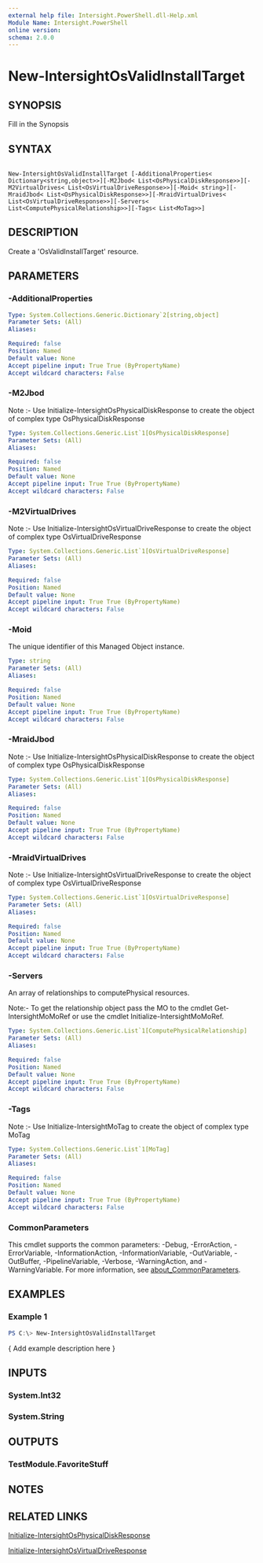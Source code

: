 ```yaml
---
external help file: Intersight.PowerShell.dll-Help.xml
Module Name: Intersight.PowerShell
online version:
schema: 2.0.0
---
```


# New-IntersightOsValidInstallTarget

## SYNOPSIS
Fill in the Synopsis

## SYNTAX

```

New-IntersightOsValidInstallTarget [-AdditionalProperties< Dictionary<string,object>>][-M2Jbod< List<OsPhysicalDiskResponse>>][-M2VirtualDrives< List<OsVirtualDriveResponse>>][-Moid< string>][-MraidJbod< List<OsPhysicalDiskResponse>>][-MraidVirtualDrives< List<OsVirtualDriveResponse>>][-Servers< List<ComputePhysicalRelationship>>][-Tags< List<MoTag>>]

```

## DESCRIPTION
Create a &apos;OsValidInstallTarget&apos; resource.

## PARAMETERS

### -AdditionalProperties


```yaml
Type: System.Collections.Generic.Dictionary`2[string,object]
Parameter Sets: (All)
Aliases:

Required: false
Position: Named
Default value: None
Accept pipeline input: True True (ByPropertyName)
Accept wildcard characters: False
```

### -M2Jbod


Note :- Use Initialize-IntersightOsPhysicalDiskResponse to create the object of complex type OsPhysicalDiskResponse

```yaml
Type: System.Collections.Generic.List`1[OsPhysicalDiskResponse]
Parameter Sets: (All)
Aliases:

Required: false
Position: Named
Default value: None
Accept pipeline input: True True (ByPropertyName)
Accept wildcard characters: False
```

### -M2VirtualDrives


Note :- Use Initialize-IntersightOsVirtualDriveResponse to create the object of complex type OsVirtualDriveResponse

```yaml
Type: System.Collections.Generic.List`1[OsVirtualDriveResponse]
Parameter Sets: (All)
Aliases:

Required: false
Position: Named
Default value: None
Accept pipeline input: True True (ByPropertyName)
Accept wildcard characters: False
```

### -Moid
The unique identifier of this Managed Object instance.

```yaml
Type: string
Parameter Sets: (All)
Aliases:

Required: false
Position: Named
Default value: None
Accept pipeline input: True True (ByPropertyName)
Accept wildcard characters: False
```

### -MraidJbod


Note :- Use Initialize-IntersightOsPhysicalDiskResponse to create the object of complex type OsPhysicalDiskResponse

```yaml
Type: System.Collections.Generic.List`1[OsPhysicalDiskResponse]
Parameter Sets: (All)
Aliases:

Required: false
Position: Named
Default value: None
Accept pipeline input: True True (ByPropertyName)
Accept wildcard characters: False
```

### -MraidVirtualDrives


Note :- Use Initialize-IntersightOsVirtualDriveResponse to create the object of complex type OsVirtualDriveResponse

```yaml
Type: System.Collections.Generic.List`1[OsVirtualDriveResponse]
Parameter Sets: (All)
Aliases:

Required: false
Position: Named
Default value: None
Accept pipeline input: True True (ByPropertyName)
Accept wildcard characters: False
```

### -Servers
An array of relationships to computePhysical resources.

 Note:- To get the relationship object pass the MO to the cmdlet Get-IntersightMoMoRef 
or use the cmdlet Initialize-IntersightMoMoRef.

```yaml
Type: System.Collections.Generic.List`1[ComputePhysicalRelationship]
Parameter Sets: (All)
Aliases:

Required: false
Position: Named
Default value: None
Accept pipeline input: True True (ByPropertyName)
Accept wildcard characters: False
```

### -Tags


Note :- Use Initialize-IntersightMoTag to create the object of complex type MoTag

```yaml
Type: System.Collections.Generic.List`1[MoTag]
Parameter Sets: (All)
Aliases:

Required: false
Position: Named
Default value: None
Accept pipeline input: True True (ByPropertyName)
Accept wildcard characters: False
```


### CommonParameters
This cmdlet supports the common parameters: -Debug, -ErrorAction, -ErrorVariable, -InformationAction, -InformationVariable, -OutVariable, -OutBuffer, -PipelineVariable, -Verbose, -WarningAction, and -WarningVariable. For more information, see [about_CommonParameters](http://go.microsoft.com/fwlink/?LinkID=113216).

## EXAMPLES

### Example 1
```powershell
PS C:\> New-IntersightOsValidInstallTarget
```

{ Add example description here }

## INPUTS

### System.Int32

### System.String

## OUTPUTS

### TestModule.FavoriteStuff

## NOTES

## RELATED LINKS

[Initialize-IntersightOsPhysicalDiskResponse](./Initialize-IntersightOsPhysicalDiskResponse.md)

[Initialize-IntersightOsVirtualDriveResponse](./Initialize-IntersightOsVirtualDriveResponse.md)
